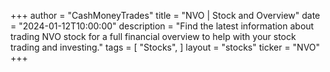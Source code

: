 +++
author = "CashMoneyTrades"
title = "NVO | Stock and Overview"
date = "2024-01-12T10:00:00"
description = "Find the latest information about trading NVO stock for a full financial overview to help with your stock trading and investing."
tags = [
   "Stocks",
]
layout = "stocks"
ticker = "NVO"
+++
